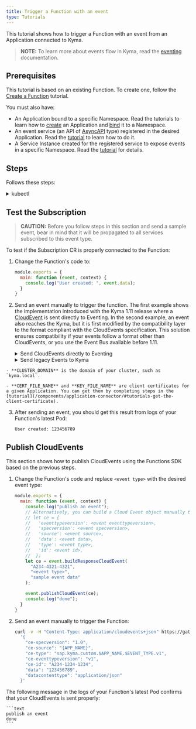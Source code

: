 ```yaml
---
title: Trigger a Function with an event
type: Tutorials
---
```


This tutorial shows how to trigger a Function with an event from an Application connected to Kyma.

> **NOTE:** To learn more about events flow in Kyma, read the [eventing](/components/eventing) documentation.

## Prerequisites

This tutorial is based on an existing Function. To create one, follow the [Create a Function](#tutorials-create-a-function) tutorial.

You must also have:

- An Application bound to a specific Namespace. Read the tutorials to learn how to [create](/components/application-connector#tutorials-create-a-new-application) an Application and [bind](/components/application-connector#tutorials-bind-an-application-to-a-namespace) it to a Namespace.
- An event service (an API of [AsyncAPI](https://www.asyncapi.com/) type) registered in the desired Application. Read the [tutorial](/components/application-connector#tutorials-register-a-service) to learn how to do it.
- A Service Instance created for the registered service to expose events in a specific Namespace. Read the [tutorial](/components/application-connector#tutorials-bind-a-service-to-a-namespace) for details.

## Steps

Follows these steps:

<div tabs name="steps" group="subscribe-function">
  <details>
  <summary label="kubectl">
  kubectl
  </summary>

1. Export these variables:

    ```bash
    export NAME={FUNCTION_NAME}
    export NAMESPACE={FUNCTION_NAMESPACE}
    export APP_NAME={APPLICATION_NAME}
    export EVENT_VERSION={EVENT_TYPE_VERSION}
    export EVENT_TYPE={EVENT_TYPE_NAME}
    ```

    > **NOTE:** Function takes the name from the Function CR name. The Subscription CR can have a different name but for the purpose of this tutorial, all related resources share a common name defined under the **NAME** variable.

These variables refer to the following:

- **APP_NAME** is the name of the Application CR which is the source of the events.
- **EVENT_VERSION** points to the specific event version type, such as `v1`.
- **EVENT_TYPE** points to the event type to which you want to subscribe your Function, such as `user.created`.

2. Create a Subscription CR for your Function to subscribe your Function to a specific event type.

> **NOTE:** In the Subscription CR, provide `$APP_NAME` without any special characters like dashes (`-`) or dots (`.`). For example, use `commercemock` instead of `commerce-mock`.

    ```yaml
    cat <<EOF | kubectl apply -f  -
    apiVersion: eventing.kyma-project.io/v1alpha1
    kind: Subscription
    metadata:
      name: $NAME
      namespace: $NAMESPACE
    spec:
      filter:
        filters:
       - eventSource:
           property: source
           type: exact
           value: ""
         eventType:
           property: type
           type: exact
           value: sap.kyma.custom.$APP_NAME.$EVENT_TYPE.v1
     protocol: ""
     protocolsettings: {}
     sink: http://$NAME.$NAMESPACE.svc.cluster.local
    EOF
    ```

    </details>
    <details>
    <summary label="console-ui">
    Console UI
    </summary>

1. From the drop-down list in the top navigation panel, select the Namespace in which your Application exposes events.

2. In the left navigation panel, go to **Workloads** > **Functions** and navigate to your Function.

3. Once in the Function details view, Switch to the **Configuration** tab, and select **Create Event Subscription** in the **Event Subscriptions** section.

4. Select the event type and version that you want to use for your Function and select **Save** to confirm changes.

The message appears on the UI confirming that the Event Subscription was successfully created, and you will see it in the **Event Subscriptions** section in your Function.

  </details>
</div>

## Test the Subscription

> **CAUTION:** Before you follow steps in this section and send a sample event, bear in mind that it will be propagated to all services subscribed to this event type.

To test if the Subscription CR is properly connected to the Function:

1. Change the Function's code to:​

    ```js
    module.exports = {
      main: function (event, context) {
        console.log("User created: ", event.data);
      }
    }
    ```

2.  Send an event manually to trigger the function. The first example shows the implementation introduced with the Kyma 1.11 release where a [CloudEvent](https://github.com/cloudevents/spec/blob/v1.0/spec.md) is sent directly to Eventing. In the second example, an event also reaches the Kyma, but it is first modified by the compatibility layer to the format compliant with the CloudEvents specification. This solution ensures compatibility if your events follow a format other than CloudEvents, or you use the Event Bus available before 1.11.

    <div tabs name="examples" group="test=subscription">
      <details>
      <summary label="CloudEvents">
      Send CloudEvents directly to Eventing
      </summary>

    ```bash
    curl -v -H "Content-Type: application/cloudevents+json" https://gateway.{CLUSTER_DOMAIN}/{APP_NAME}/events -k --cert {CERT_FILE_NAME} --key {KEY_FILE_NAME} -d \
      '{
        "ce-specversion": "1.0",
        "ce-source": "{APP_NAME}",
        "ce-type": "sap.kyma.custom.$APP_NAME.$EVENT_TYPE.v1",
        "ce-eventtypeversion": "v1",
        "ce-id": "A234-1234-1234",
        "data": "123456789",
        "datacontenttype": "application/json"
      }'
    ```
      </details>
      <details>
      <summary label="Legacy events">
      Send legacy Events to Kyma
      </summary>

    ```bash
    curl -H "Content-Type: application/json" https://gateway.{CLUSTER_DOMAIN}/{APP_NAME}/v1/events -k --cert {CERT_FILE_NAME} --key {KEY_FILE_NAME} -d \
      '{
          "event-type": "{EVENT_TYPE}",
          "event-type-version": "v1",
          "event-time": "2020-04-02T21:37:00Z",
          "data": "123456789"
         }'
    ```

      </details>
  </div>

    - **CLUSTER_DOMAIN** is the domain of your cluster, such as `kyma.local`.

    - **CERT_FILE_NAME** and **KEY_FILE_NAME** are client certificates for a given Application. You can get them by completing steps in the [tutorial](/components/application-connector/#tutorials-get-the-client-certificate).

3. After sending an event, you should get this result from logs of your Function's latest Pod:

    ```text
    User created: 123456789
    ```

## Publish CloudEvents

This section shows how to publish CloudEvents using the Functions SDK based on the previous steps.

1. Change the Function's code and replace `<event type>` with the desired event type:​

    ```js
    module.exports = {
      main: function (event, context) {
        console.log("publish an event");
        // Alternatively, you can build a Cloud Event object manually to get more control over object's fields:
        // let ce = {
        //   'eventtypeversion': <event eventtypeversion>,
        //   'specversion': <event specversion>,
        //   'source': <event source>,
        //   'data': <event data>,
        //   'type': <event type>,
        //   'id': <event id>,
        //  };
        let ce = event.buildResponseCloudEvent(
          "A234-4321-4321",
          "<event type>",
          "sample event data"
        );

        event.publishCloudEvent(ce);
        console.log("done");
      }
    }
    ```

2. Send an event manually to trigger the Function:

    ```bash
    curl -v -H "Content-Type: application/cloudevents+json" https://gateway.{CLUSTER_DOMAIN}/{APP_NAME}/events -k --cert {CERT_FILE_NAME} --key {KEY_FILE_NAME} -d \
      '{
        "ce-specversion": "1.0",
        "ce-source": "{APP_NAME}",
        "ce-type": "sap.kyma.custom.$APP_NAME.$EVENT_TYPE.v1",
        "ce-eventtypeversion": "v1",
        "ce-id": "A234-1234-1234",
        "data": "123456789",
        "datacontenttype": "application/json"
      }'
    ```

The following message in the logs of your Function's latest Pod confirms that your CloudEvents is sent properly:

    ```text
    publish an event
    done
    ```

